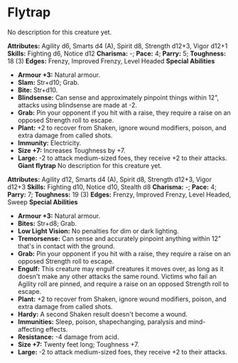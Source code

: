 # Flytrap

No description for this creature yet.

**Attributes:** Agility d6, Smarts d4 (A), Spirit d8, Strength d12+3,
Vigor d12+1
**Skills:** Fighting d6, Notice d12
**Charisma:** -; **Pace:** 4; **Parry:** 5; **Toughness:** 18 (3)
**Edges:** Frenzy, Improved Frenzy, Level Headed
**Special Abilities**

- **Armour +3:** Natural armour.
- **Slam:** Str+d10; Grab.
- **Bite:** Str+d10.
- **Blindsense:** Can sense and approximately pinpoint things within
12", attacks using blindsense are made at -2.
- **Grab:** Pin your opponent if you hit with a raise, they require a
raise on an opposed Strength roll to escape.
- **Plant:** +2 to recover from Shaken, ignore wound modifiers, poison,
and extra damage from called shots.
- **Immunity:** Electricity.
- **Size +7:** Increases Toughness by +7.
- **Large:** -2 to attack medium-sized foes, they receive +2 to their
attacks.
**Giant flytrap**
No description for this creature yet.

**Attributes:** Agility d12, Smarts d4 (A), Spirit d8, Strength d12+3,
Vigor d12+3
**Skills:** Fighting d10, Notice d10, Stealth d8
**Charisma:** -; **Pace:** 4; **Parry:** 7; **Toughness:** 19 (3)
**Edges:** Frenzy, Improved Frenzy, Level Headed, Sweep
**Special Abilities**

- **Armour +3:** Natural armour.
- **Bites:** Str+d8; Grab.
- **Low Light Vision:** No penalties for dim or dark lighting.
- **Tremorsense:** Can sense and accurately pinpoint anything within
12" that's in contact with the ground.
- **Grab:** Pin your opponent if you hit with a raise, they require a
raise on an opposed Strength roll to escape.
- **Engulf:** This creature may engulf creatures it moves over, as long
as it doesn't make any other attacks the same round. Victims who fail
an Agility roll are pinned, and require a raise on an opposed Strength
roll to escape.
- **Plant:** +2 to recover from Shaken, ignore wound modifiers, poison,
and extra damage from called shots.
- **Hardy:** A second Shaken result doesn't become a wound.
- **Immunities:** Sleep, poison, shapechanging, paralysis and
mind-affecting effects.
- **Resistance:** -4 damage from acid.
- **Size +7:** Twenty feet long; Toughness +7.
- **Large:** -2 to attack medium-sized foes, they receive +2 to their
attacks.
